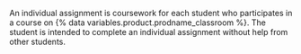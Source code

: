 An individual assignment is coursework for each student who participates in a course on {% data variables.product.prodname_classroom %}. The student is intended to complete an individual assignment without help from other students.
